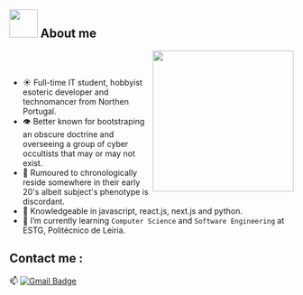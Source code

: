 ## <img src = "https://imgur.com/qS6rOSQ" width = 50px>  About me

<img align="right" src="https://user-images.githubusercontent.com/63050133/156676671-d5b2e362-97d4-4404-9447-dd71ddfea82f.gif" width = 250px/>

<br><br>

- ☀️ Full-time IT student, hobbyist esoteric developer and technomancer from Northen Portugal. 
- 👁️ Better known for bootstraping an obscure doctrine and overseeing a group of cyber occultists that may or may not exist.
- 🦋 Rumoured to chronologically reside somewhere in their early 20's albeit subject's phenotype is discordant.
- 🌙 Knowledgeable in javascript, react.js, next.js and python.
- 🖤 I’m currently learning `Computer Science` and `Software Engineering` at ESTG, Politécnico de Leiria.


## Contact me : 
📫 [![Gmail Badge](https://img.shields.io/badge/-asthiseta@gmail.com-blue?style=flat-roundedrectangle&logo=Gmail&logoColor=white&link=mailto:vicariuscollectiveofficial@gmail.com)](vicariuscollectiveofficial@gmail.com)
